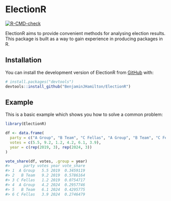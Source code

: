 
<!-- README.md is generated from README.Rmd. Please edit that file -->

# ElectionR

<!-- badges: start -->

[![R-CMD-check](https://github.com/BenjaminJHamilton/ElectionR/actions/workflows/R-CMD-check.yaml/badge.svg)](https://github.com/BenjaminJHamilton/ElectionR/actions/workflows/R-CMD-check.yaml)
<!-- badges: end -->

ElectionR aims to provide convenient methods for analysing election
results. This package is built as a way to gain experience in producing
packages in R.

## Installation

You can install the development version of ElectionR from
[GitHub](https://github.com/) with:

``` r
# install.packages("devtools")
devtools::install_github("BenjaminJHamilton/ElectionR")
```

## Example

This is a basic example which shows you how to solve a common problem:

``` r
library(ElectionR)

df <- data.frame(
  party = c("A Group", "B Team", "C Fellas", "A Group", "B Team", "C Fellas"), 
  votes = c(5.5, 9.2, 1.2, 4.2, 6.1, 3.9),
  year = c(rep(2019, 3), rep(2024, 3))
)

vote_share(df, votes, .group = year)
#>      party votes year vote_share
#> 1  A Group   5.5 2019  0.3459119
#> 2   B Team   9.2 2019  0.5786164
#> 3 C Fellas   1.2 2019  0.0754717
#> 4  A Group   4.2 2024  0.2957746
#> 5   B Team   6.1 2024  0.4295775
#> 6 C Fellas   3.9 2024  0.2746479
```

